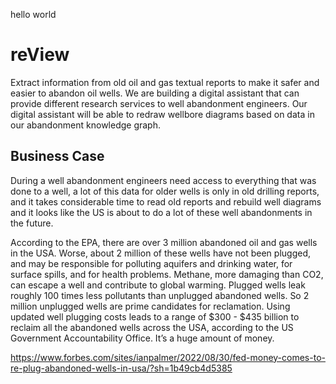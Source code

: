 hello world
# reView
Extract information from old oil and gas textual reports to make it safer and easier to abandon oil wells. We are building a digital assistant that can provide different research services to well abandonment engineers. Our digital assistant will be able to redraw wellbore diagrams based on data in our abandonment knowledge graph.

## Business Case
During a well abandonment engineers need access to everything that was done to a well, a lot of this data for older wells is only in old drilling reports, and it takes considerable time to read old reports and rebuild well diagrams and it looks like the US is about to do a lot of these well abandonments in the future.

According to the EPA, there are over 3 million abandoned oil and gas wells in the USA. Worse, about 2 million of these wells have not been plugged, and may be responsible for polluting aquifers and drinking water, for surface spills, and for health problems. Methane, more damaging than CO2, can escape a well and contribute to global warming. Plugged wells leak roughly 100 times less pollutants than unplugged abandoned wells. So 2 million unplugged wells are prime candidates for reclamation.
Using updated well plugging costs leads to a range of $300 - $435 billion to reclaim all the abandoned wells across the USA, according to the US Government Accountability Office. It’s a huge amount of money.

https://www.forbes.com/sites/ianpalmer/2022/08/30/fed-money-comes-to-re-plug-abandoned-wells-in-usa/?sh=1b49cb4d5385



